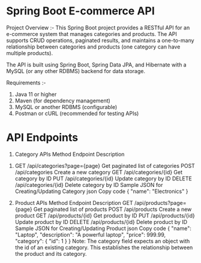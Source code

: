 # Spring Boot E-commerce API

Project Overview :-
This Spring Boot project provides a RESTful API for an e-commerce system that manages categories and products. The API supports CRUD operations, paginated results, and maintains a one-to-many relationship between categories and products (one category can have multiple products).

The API is built using Spring Boot, Spring Data JPA, and Hibernate with a MySQL (or any other RDBMS) backend for data storage.

Requirements :- 
1) Java 11 or higher
2) Maven (for dependency management)
3) MySQL or another RDBMS (configurable)
4) Postman or cURL (recommended for testing APIs)

# API Endpoints

1. Category APIs
Method	Endpoint	Description
1) GET	/api/categories?page={page}	Get paginated list of categories
POST	/api/categories	Create a new category
GET	/api/categories/{id}	Get category by ID
PUT	/api/categories/{id}	Update category by ID
DELETE	/api/categories/{id}	Delete category by ID
Sample JSON for Creating/Updating Category
json
Copy code
{
  "name": "Electronics"
}
2. Product APIs
Method	Endpoint	Description
GET	/api/products?page={page}	Get paginated list of products
POST	/api/products	Create a new product
GET	/api/products/{id}	Get product by ID
PUT	/api/products/{id}	Update product by ID
DELETE	/api/products/{id}	Delete product by ID
Sample JSON for Creating/Updating Product
json
Copy code
{
  "name": "Laptop",
  "description": "A powerful laptop",
  "price": 999.99,
  "category": {
    "id": 1
  }
}
Note: The category field expects an object with the id of an existing category. This establishes the relationship between the product and its category.

